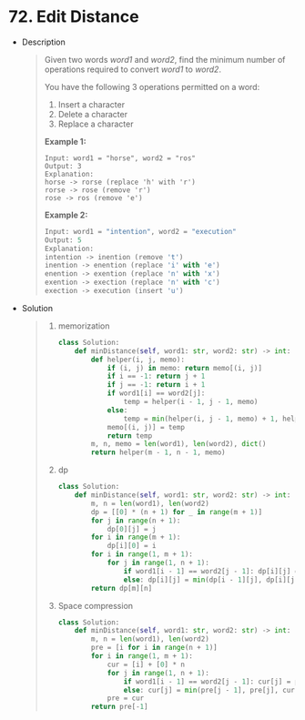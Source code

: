 # 72. Edit Distance

- Description

  > Given two words *word1* and *word2*, find the minimum number of operations required to convert *word1* to *word2*.
  >
  > You have the following 3 operations permitted on a word:
  >
  > 1. Insert a character
  > 2. Delete a character
  > 3. Replace a character
  >
  > **Example 1:**
  >
  > ```
  > Input: word1 = "horse", word2 = "ros"
  > Output: 3
  > Explanation: 
  > horse -> rorse (replace 'h' with 'r')
  > rorse -> rose (remove 'r')
  > rose -> ros (remove 'e')
  > ```
  >
  > **Example 2:**
  >
  > ```python
  > Input: word1 = "intention", word2 = "execution"
  > Output: 5
  > Explanation: 
  > intention -> inention (remove 't')
  > inention -> enention (replace 'i' with 'e')
  > enention -> exention (replace 'n' with 'x')
  > exention -> exection (replace 'n' with 'c')
  > exection -> execution (insert 'u')
  > ```

- Solution

  > 1. memorization
  >
  >    ```python
  >    class Solution:
  >        def minDistance(self, word1: str, word2: str) -> int:
  >            def helper(i, j, memo):
  >                if (i, j) in memo: return memo[(i, j)]
  >                if i == -1: return j + 1
  >                if j == -1: return i + 1
  >                if word1[i] == word2[j]:
  >                    temp = helper(i - 1, j - 1, memo)
  >                else:
  >                    temp = min(helper(i, j - 1, memo) + 1, helper(i - 1, j, memo) + 1, helper(i - 1, j - 1, memo) + 1)
  >                memo[(i, j)] = temp
  >                return temp
  >            m, n, memo = len(word1), len(word2), dict()
  >            return helper(m - 1, n - 1, memo)
  >    ```
  >
  > 2. dp
  >
  >    ```python
  >    class Solution:
  >        def minDistance(self, word1: str, word2: str) -> int:
  >            m, n = len(word1), len(word2)
  >            dp = [[0] * (n + 1) for _ in range(m + 1)]
  >            for j in range(n + 1):
  >                dp[0][j] = j
  >            for i in range(m + 1):
  >                dp[i][0] = i
  >            for i in range(1, m + 1):
  >                for j in range(1, n + 1):
  >                    if word1[i - 1] == word2[j - 1]: dp[i][j] = dp[i - 1][j - 1]
  >                    else: dp[i][j] = min(dp[i - 1][j], dp[i][j - 1], dp[i - 1][j - 1]) + 1
  >            return dp[m][n]
  >    ```
  >
  > 3. Space compression
  >
  >    ```python
  >    class Solution:
  >        def minDistance(self, word1: str, word2: str) -> int:
  >            m, n = len(word1), len(word2)
  >            pre = [i for i in range(n + 1)]
  >            for i in range(1, m + 1):
  >                cur = [i] + [0] * n
  >                for j in range(1, n + 1):
  >                    if word1[i - 1] == word2[j - 1]: cur[j] = pre[j - 1]
  >                    else: cur[j] = min(pre[j - 1], pre[j], cur[j - 1]) + 1
  >                pre = cur
  >            return pre[-1]
  >    ```

  

